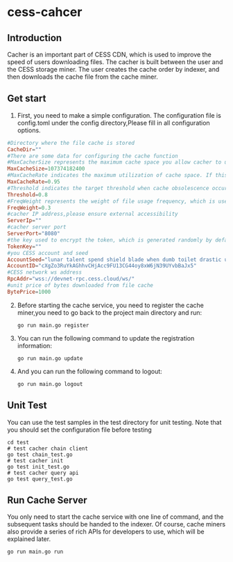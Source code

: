 # cess-cahcer

## Introduction

Cacher is an important part of CESS CDN, which is used to improve the speed of users downloading files. The cacher is built between the user and the CESS storage miner. The user creates the cache order by indexer, and then downloads the cache file from the cache miner.

## Get start

1. First, you need to make a simple configuration. The configuration file is config.toml under the config directory,Please fill in all configuration options.

```toml
#Directory where the file cache is stored 
CacheDir=""
#There are some data for configuring the cache function
#MaxCacherSize represents the maximum cache space you allow cacher to use(byte)
MaxCacheSize=107374182400
#MaxCacheRate indicates the maximum utilization of cache space. If this threshold is exceeded, files will be cleaned up according to the cache obsolescence policy
MaxCacheRate=0.95
#Threshold indicates the target threshold when cache obsolescence occurs, that is, when cache space utilization reaches this value, cache clean will be stopped
Threshold=0.8
#FreqWeight represents the weight of file usage frequency, which is used in cache obsolescence strategy
FreqWeight=0.3
#cacher IP address,please ensure external accessibility
ServerIp=""
#cacher server port
ServerPort="8080"
#the key used to encrypt the token, which is generated randomly by default
TokenKey=""
#you CESS account and seed
AccountSeed="lunar talent spend shield blade when dumb toilet drastic unique taxi water"
AccountID="cXgZo3RuYkAGhhvCHjAcc9FU13CG44oy8xW6jN39UYvbBaJx5"
#CESS network ws address
RpcAddr="wss://devnet-rpc.cess.cloud/ws/"
#unit price of bytes downloaded from file cache
BytePrice=1000
```

2. Before starting the cache service, you need to register the cache miner,you need to go back to the project main directory and run:

	```shell
	go run main.go register
	```

3. You can run the following command to update the registration information:

	```shell
	go run main.go update
	```

4. And you can run the following command to logout:

	```shell
	go run main.go logout
	```
## Unit Test
You can use the test samples in the test directory for unit testing. Note that you should set the configuration file before testing
```shell
cd test 
# test cacher chain client
go test chain_test.go
# test cacher init
go test init_test.go
# test cacher query api
go test query_test.go
```
## Run Cache Server

You only need to start the cache service with one line of command, and the subsequent tasks should be handed to the indexer. Of course, cache miners also provide a series of rich APIs for developers to use, which will be explained later.

```shell
go run main.go run
```



